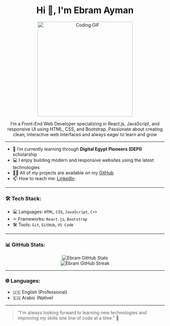 <h1 align="center">Hi 👋, I'm Ebram Ayman</h1>

<p align="center">
  <img src="https://media.giphy.com/media/qgQUggAC3Pfv687qPC/giphy.gif" width="300" alt="Coding GIF"/>
</p>
<p align="center">I’m a Front-End Web Developer specializing in React.js, JavaScript, and responsive UI using HTML, CSS, and Bootstrap. Passionate about creating clean, interactive web interfaces and always eager to learn and grow</p>

---

- 🌱 I’m currently learning through **Digital Egypt Pioneers (DEPI)** scholarship  
- 💻 I enjoy building modern and responsive websites using the latest technologies  
- 👨‍💻 All of my projects are available on my [GitHub](https://github.com/EbramAyman10)  
- 📫 How to reach me: [LinkedIn](https://www.linkedin.com/in/ebram-ayman-3082a92b2/)

---

### 🛠️ Tech Stack:

- 💻 Languages: `HTML`, `CSS`, `JavaScript`, `C++`
- ⚛️ Frameworks: `React.js`, `Bootstrap`
- 🛠 Tools: `Git`, `GitHub`, `VS Code`

---

### 📊 GitHub Stats:

<p align="center">
  <img src="https://github-readme-stats.vercel.app/api?username=EbramAyman10&show_icons=true&theme=radical" alt="Ebram GitHub Stats"/>
  <br/>
  <img src="https://github-readme-streak-stats.herokuapp.com/?user=EbramAyman10&theme=radical" alt="Ebram GitHub Streak"/>
</p>

---

### 🌐 Languages:

- 🇺🇸 English (Professional)
- 🇪🇬 Arabic (Native)

---

> "I'm always looking forward to learning new technologies and improving my skills one line of code at a time." 🚀
